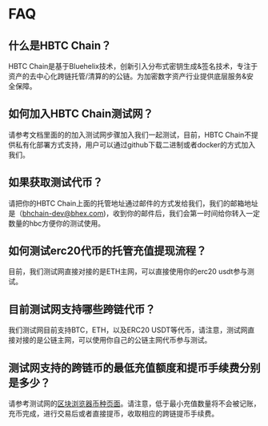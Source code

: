 # FAQ


## 什么是HBTC Chain？
HBTC Chain是基于Bluehelix技术，创新引入分布式密钥生成&签名技术，专注于资产的去中心化跨链托管/清算的的公链。为加密数字资产行业提供底层服务&安全保障。


## 如何加入HBTC Chain测试网？
请参考文档里面的的加入测试网步骤加入我们一起测试，目前，HBTC Chain不提供私有化部署方式支持，用户可以通过github下载二进制或者docker的方式加入我们。


## 如果获取测试代币？
请把你的HBTC Chain上面的托管地址通过邮件的方式发给我们，我们的邮箱地址是（bhchain-dev@bhex.com)，收到你的邮件后，我们会第一时间给你转入一定数量的hbc方便你的测试使用。


## 如何测试erc20代币的托管充值提现流程？
目前，我们测试网直接对接的是ETH主网，可以直接使用你的erc20 usdt参与测试。

## 目前测试网支持哪些跨链代币？
我们测试网目前支持BTC，ETH，以及ERC20 USDT等代币，请注意，测试网直接对接的是公链主网，可以使用你自己的公链主网代币参与测试。

## 测试网支持的跨链币的最低充值额度和提币手续费分别是多少？
请参考测试网的[区块浏览器币种页面](https://explorer.hbtc.com/tokens)。请注意，低于最小充值数量将不会被记账，充币完成，进行交易后或者直接提币，收取相应的跨链提币手续费。


